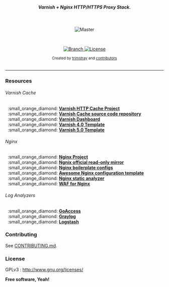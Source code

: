 <h5 align="center">Varnish + Nginx HTTP/HTTPS Proxy Stack.</h5>

<br>

<p align="center">
    <img src="https://github.com/trimstray/BIG-Proxy/blob/master/doc/img/BIG-Proxy_preview.png"
        alt="Master">
</p>

<br>

<p align="center">
  <a href="https://github.com/trimstray/BIG-Proxy/tree/master">
    <img src="https://img.shields.io/badge/Branch-master-green.svg?longCache=true"
        alt="Branch">
  </a>
  <a href="http://www.gnu.org/licenses/">
    <img src="https://img.shields.io/badge/License-GNU-blue.svg?longCache=true"
        alt="License">
  </a>
</p>

<div align="center">
  <sub>Created by
  <a href="https://twitter.com/trimstray">trimstray</a> and
  <a href="https://github.com/trimstray/BIG-Proxy/graphs/contributors">
    contributors
  </a>
</div>

<br>

***

### Resources

###### Varnish Cache

<p>
&nbsp;&nbsp;:small_orange_diamond: <a href="https://varnish-cache.org/"><b>Varnish HTTP Cache Project</b></a><br>
&nbsp;&nbsp;:small_orange_diamond: <a href="https://github.com/varnishcache/varnish-cache"><b>Varnish Cache source code repository</b></a><br>
&nbsp;&nbsp;:small_orange_diamond: <a href="https://github.com/brandonwamboldt/varnish-dashboard"><b>Varnish Dashboard</b></a><br>
&nbsp;&nbsp;:small_orange_diamond: <a href="https://github.com/mattiasgeniar/varnish-4.0-configuration-templates"><b>Varnish 4.0 Template</b></a><br>
&nbsp;&nbsp;:small_orange_diamond: <a href="https://github.com/mattiasgeniar/varnish-5.0-configuration-templates"><b>Varnish 5.0 Template</b></a><br>
</p>

###### Nginx

<p>
&nbsp;&nbsp;:small_orange_diamond: <a href="https://www.nginx.com/"><b>Nginx Project</b></a><br>
&nbsp;&nbsp;:small_orange_diamond: <a href="https://github.com/nginx/nginx"><b>Ngnix official read-only mirror</b></a><br>
&nbsp;&nbsp;:small_orange_diamond: <a href="https://github.com/h5bp/server-configs-nginx"><b>Nginx boilerplate configs</b></a><br>
&nbsp;&nbsp;:small_orange_diamond: <a href="https://github.com/nginx-boilerplate/nginx-boilerplate"><b>Awesome Nginx configuration template</b></a><br>
&nbsp;&nbsp;:small_orange_diamond: <a href="https://github.com/yandex/gixy"><b>Nginx static analyzer</b></a><br>
&nbsp;&nbsp;:small_orange_diamond: <a href="https://github.com/nbs-system/naxsi"><b>WAF for Nginx</b></a><br>
</p>

###### Log Analyzers

<p>
&nbsp;&nbsp;:small_orange_diamond: <a href="https://goaccess.io/"><b>GoAccess</b></a><br>
&nbsp;&nbsp;:small_orange_diamond: <a href="https://www.graylog.org/"><b>Graylog</b></a><br>
&nbsp;&nbsp;:small_orange_diamond: <a href="https://www.elastic.co/products/logstash"><b>Logstash</b></a><br>
</p>

### Contributing

See [CONTRIBUTING.md](CONTRIBUTING.md).

### License

GPLv3 : <http://www.gnu.org/licenses/>

**Free software, Yeah!**
